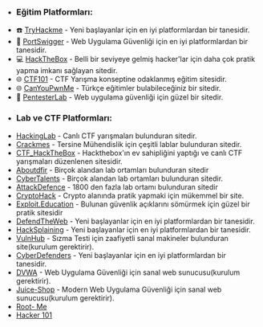 

* ### Eğitim Platformları:
 - ☎️ [TryHackme](https://tryhackme.com/) - Yeni başlayanlar için en iyi platformlardan bir tanesidir.
 - 📖 [PortSwigger](https://portswigger.net/web-security/all-materials) - Web Uygulama Güvenliği için en iyi platformlardan bir tanesidir.
 - 💻 [HackTheBox](https://www.hackthebox.com/) - Belli bir seviyeye gelmiş hacker'lar için daha çok pratik yapma imkanı sağlayan sitedir.
 - 🌐 [CTF101](https://ctf101.org/) - CTF Yarışma konseptine odaklanmış eğitim sitesidir.
 - 🌐 [CanYouPwnMe](https://canyoupwn.me/courses/) - Türkçe eğitimler bulabileceğiniz bir sitedir.
 - 📖 [PentesterLab](https://pentesterlab.com/) - Web uygulama güvenliği için güzel bir sitedir.




* ### Lab ve CTF Platformları:
 -  [HackingLab](https://hacking-lab.com/events/) - Canlı CTF yarışmaları bulunduran sitedir.
 -  [Crackmes](https://crackmes.one/) - Tersine Mühendislik için çeşitli lablar bulunduran sitedir.
 -  [CTF_HackTheBox](https://ctf.hackthebox.com/) - Hackthebox'ın ev sahipliğini yaptığı ve canlı CTF yarışmaları düzenlenen sitesidir.
 -  [Aboutdfir](https://aboutdfir.com/education/challenges-ctfs/) - Birçok alandan lab ortamları bulunduran sitedir
 -  [CyberTalents](https://cybertalents.com/challenges/) - Birçok alandan lab ortamları bulunduran sitedir.
 -  [AttackDefence](https://attackdefense.com/) - 1800 den fazla lab ortamı bulunduran sitedir
 -  [CryptoHack](https://cryptohack.org/) - Crypto alanında pratik yapmaki için mükemmel bir site.
 -  [Exploit.Education](https://exploit.education/) - Bulunan güvenlik açıklarını sömürmek için güzel bir pratik sitesidir
 -  [DefendTheWeb](https://defendtheweb.net/) - Yeni başlayanlar için en iyi platformlardan bir tanesidir.
 -  [HackSplaining](https://www.hacksplaining.com/lessons) - Yeni başlayanlar için en iyi platformlardan bir tanesidir.
 -  [VulnHub](https://www.vulnhub.com/) - Sızma Testi için zaafiyetli sanal makineler bulunduran site(kurulum gerektirir).
 -  [CyberDefenders](https://cyberdefenders.org/blueteam-ctf-challenges/) - Yeni başlayanlar için en iyi platformlardan bir tanesidir.
 -  [DVWA](https://github.com/digininja/DVWA) - Web Uygulama Güvenliği için sanal web sunucusu(kurulum gerektirir).
 -  [Juice-Shop](https://github.com/juice-shop/juice-shop) - Modern Web Uygulama Güvenliği için sanal web sunucusu(kurulum gerektirir).
 -  [Root- Me](https://www.root-me.org/?lang=en)
 -  [Hacker 101](https://ctf.hacker101.com/)

